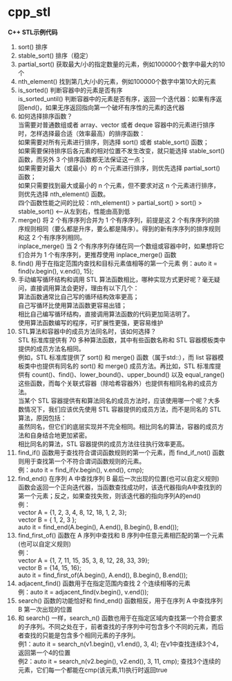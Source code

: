 # cpp_stl
**C++ STL示例代码**

01. sort() 排序  
02. stable_sort() 排序（稳定）  
03. partial_sort() 获取最大/小的指定数量的元素，例如100000个数字中最大的10个  
04. nth_element() 找到第几大/小的元素，例如100000个数字中第10大的元素  
05. is_sorted() 判断容器中的元素是否有序  
	is_sorted_until() 判断容器中的元素是否有序，返回一个迭代器：如果有序返回end()，如果无序返回指向第一个破坏有序性的元素的迭代器  
06. 如何选择排序函数？  
	当需要对普通数组或者 array、vector 或者 deque 容器中的元素进行排序时，怎样选择最合适（效率最高）的排序函数：  
	如果需要对所有元素进行排序，则选择 sort() 或者 stable_sort() 函数；  
	如果需要保持排序后各元素的相对位置不发生改变，就只能选择 stable_sort() 函数，而另外 3 个排序函数都无法保证这一点；  
	如果需要对最大（或最小）的 n 个元素进行排序，则优先选择 partial_sort() 函数；  
	如果只需要找到最大或最小的 n 个元素，但不要求对这 n 个元素进行排序，则优先选择 nth_element() 函数。  
	四个函数性能之间的比较：nth_element() > partial_sort() > sort() > stable_sort()       <--从左到右，性能由高到低  
08. merge() 将 2 个有序序列合并为 1 个有序序列，前提是这 2 个有序序列的排序规则相同（要么都是升序，要么都是降序）。得到的新有序序列的排序规则和这 2 个有序序列相同。  
	inplace_merge() 当 2 个有序序列存储在同一个数组或容器中时，如果想将它们合并为 1 个有序序列，更推荐使用 inplace_merge() 函数  
09. find() 用于在指定范围内查找和目标元素值相等的第一个元素
	例：auto it = find(v.begin(), v.end(), 15);
10. 手动编写循环结构和调用 STL 算法函数相比，哪种实现方式更好呢？毫无疑问，直接调用算法会更好，理由有以下几个：  
	算法函数通常比自己写的循环结构效率更高；  
	自己写循环比使用算法函数更容易出错；  
	相比自己编写循环结构，直接调用算法函数的代码更加简洁明了。  
	使用算法函数编写的程序，可扩展性更强，更容易维护  
11. STL算法和容器中的成员方法同名时，该如何选择？  
	STL 标准库提供有 70 多种算法函数，其中有些函数名称和 STL 容器模板类中提供的成员方法名相同。  
	例如，STL 标准库提供了 sort() 和 merge() 函数（属于std::），而 list 容器模板类中也提供有同名的 sort() 和 merge() 成员方法。再比如，STL 标准库提供有 count()、find()、lower_bound()、upper_bound() 以及 equal_range() 这些函数，而每个关联式容器（除哈希容器外）也提供有相同名称的成员方法。  
	当某个 STL 容器提供有和算法同名的成员方法时，应该使用哪一个呢？大多数情况下，我们应该优先使用 STL 容器提供的成员方法，而不是同名的 STL 算法，原因包括：  
	虽然同名，但它们的底层实现并不完全相同。相比同名的算法，容器的成员方法和自身结合地更加紧密。  
	相比同名的算法，STL 容器提供的成员方法往往执行效率更高。  
12. find_if() 函数用于查找符合谓词函数规则的第一个元素，而 find_if_not() 函数则用于查找第一个不符合谓词函数规则的元素。  
	例：auto it = find_if(v.begin(), v.end(), cmp);  
13. find_end() 在序列 A 中查找序列 B 最后一次出现的位置(也可以自定义规则) 函数会返回一个正向迭代器，当函数查找成功时，该迭代器指向A中查找到的第一个元素；反之，如果查找失败，则该迭代器的指向序列A的end()  
	例：  
	vector<int> A = {1, 2, 3, 4, 8, 12, 18, 1, 2, 3};  
	vector<int> B = { 1, 2, 3 };  
	auto it = find_end(A.begin(), A.end(), B.begin(), B.end());  
14. find_first_of() 函数在 A 序列中查找和 B 序列中任意元素相匹配的第一个元素(也可以自定义规则)  
	例：  
	vector<int> A = {1, 7, 11, 15, 35, 3, 8, 12, 28, 33, 39};  
	vector<int> B = {14, 15, 16};  
	auto it = find_first_of(A.begin(), A.end(), B.begin(), B.end());  
15. adjacent_find() 函数用于在指定范围内查找 2 个连续相等的元素  
	例：auto it = adjacent_find(v.begin(), v.end());  
16. search() 函数的功能恰好和 find_end() 函数相反，用于在序列 A 中查找序列 B 第一次出现的位置  
17. 和 search() 一样，search_n() 函数也用于在指定区域内查找第一个符合要求的子序列。不同之处在于，前者查找的子序列中可包含多个不同的元素，而后者查找的只能是包含多个相同元素的子序列。  
	例1：auto it = search_n(v1.begin(), v1.end(), 3, 4); 在v1中查找连续3个4，返回第一个4的位置  
	例2：auto it = search_n(v2.begin(), v2.end(), 3, 11, cmp); 查找3个连续的元素，它们每一个都能在cmp(该元素,11)执行时返回true  